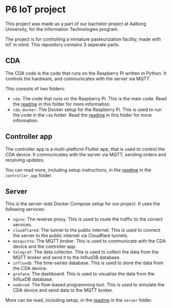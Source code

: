 # P6 IoT project
This project was made as a part of our bachelor project at Aalborg University, for the Information Technologies program.

The project is for controlling a miniature pasteurization facility, made with IoT in mind. This repository contains 3 seperate parts.

## CDA
The CDA code is the code that runs on the Raspberry Pi written in Python. It controls the hardware, and communicates with the server via MQTT.

This consists of two folders:
- `cda`: The code that runs on the Raspberry Pi. This is the main code. Read the [readme](cda/README.md) in this folder for more information.
- `cda_docker`: The Docker setup for the Raspberry Pi. This is used to run the code in the `cda` folder. Read the [readme](cda_docker/README.md) in this folder for more information.

## Controller app
The controller app is a multi-platform Flutter app, that is used to control the CDA device. It communicates with the server via MQTT, sending orders and receiving updates.

You can read more, including setup instructions, in the [readme](controller_app/README.md) in the `controller_app` folder.

## Server
This is the server-side Docker Compose setup for our project. It uses the following services:
- `nginx`: The reverse proxy. This is used to route the traffic to the correct services.
- `cloudflared`: The tunnel to the public internet. This is used to connect the server to the public internet via Cloudflare tunnels.
- `mosquitto`: The MQTT broker. This is used to communicate with the CDA device and the controller app.
- `telegraf`: The data collector. This is used to collect the data from the MQTT broker and send it to the InfluxDB database.
- `influxdb`: The time-series database. This is used to store the data from the CDA device.
- `grafana`: The dashboard. This is used to visualize the data from the InfluxDB database.
- `nodered`: The flow-based programming tool. This is used to simulate the CDA device and send data to the MQTT broker.

More can be read, including setup, in the [readme](server/README.md) in the `server` folder.